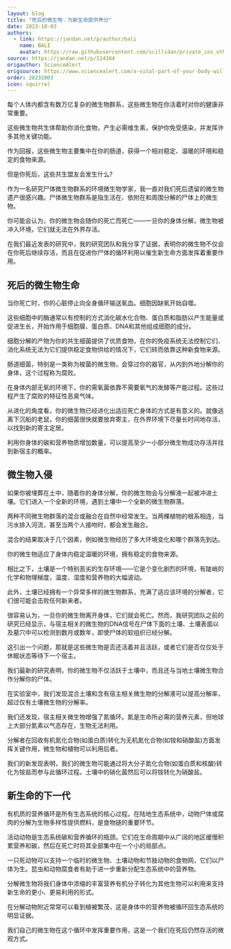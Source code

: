 ```yaml
---
layout: blog
title: "死后的微生物：为新生命提供养分"
date: 2023-10-03
authors:
  - link: https://jandan.net/p/author/bali
    name: BALI
    avatar: https://raw.githubusercontent.com/scillidan/private_cos_others/main/avater/jin_grey.png
source: https://jandan.net/p/114384
origauthor: ScienceAlert
origsource: https://www.sciencealert.com/a-vital-part-of-your-body-will-continue-to-live-years-after-you-die
order: 20231003
icon: squirrel
---
```


每个人体内都含有数万亿复杂的微生物群系，这些微生物在你活着时对你的健康非常重要。

这些微生物共生体帮助你消化食物，产生必需维生素，保护你免受感染，并发挥许多其他关键功能。

作为回报，这些微生物主要集中在你的肠道，获得一个相对稳定、温暖的环境和稳定的食物来源。

但是你死后，这些共生盟友会发生什么?

作为一名研究尸体微生物群系的环境微生物学家，我一直对我们死后遗留的微生物遗产很感兴趣。尸体微生物群系是指生活在、依附在和周围分解的尸体上的微生物。

你可能会认为，你的微生物会随你的死亡而死亡——一旦你的身体分解，微生物被冲入环境，它们就无法在外界存活。

在我们最近发表的研究中，我的研究团队和我分享了证据，表明你的微生物不仅会在你死后继续存活，而且在促进你尸体的循环利用以催生新生命方面发挥着重要作用。

## 死后的微生物生命

当你死亡时，你的心脏停止向全身循环输送氧血。细胞因缺氧开始自噬。

这些细胞中的酶通常以有控制的方式消化碳水化合物、蛋白质和脂肪以产生能量或促进生长，开始作用于细胞膜、蛋白质、DNA和其他组成细胞的成分。

细胞分解的产物为你的共生细菌提供了优质食物，在你的免疫系统无法控制它们、消化系统无法为它们提供稳定食物供给的情况下，它们转而依靠这种新食物来源。

肠道细菌，特别是一类称为梭菌的微生物，会穿过你的器官，从内到外地分解你的身体，这个过程称为腐败。

在身体内部无氧的环境下，你的需氧菌依靠不需要氧气的发酵等产能过程。这些过程产生了腐败的特征性恶臭气味。

从进化的角度看，你的微生物已经进化出适应死亡身体的方式是有意义的。就像逃离下沉船的老鼠，你的细菌很快就要放弃寄主，在外界环境下尽量长时间地存活，以找到新的寄主定居。

利用你身体的碳和营养物质增加数量，可以提高至少一小部分微生物成功存活并找到新宿主的概率。

## 微生物入侵

如果你被埋葬在土中，随着你的身体分解，你的微生物会与分解液一起被冲进土壤。它们进入一个全新的环境，遇到土壤中一个全新的微生物群落。

两种不同微生物群落的混合或融合在自然中经常发生。当两棵植物的根系相连，当污水排入河流，甚至当两个人接吻时，都会发生融合。

混合的结果取决于几个因素，例如微生物经历了多大环境变化和哪个群落先到达。

你的微生物适应了身体内稳定温暖的环境，拥有稳定的食物来源。

相比之下，土壤是一个特别恶劣的生存环境——它是个变化剧烈的环境，有陡峭的化学和物理梯度，温度、湿度和营养物的大幅波动。

此外，土壤已经拥有一个异常多样的微生物群系，充满了适应该环境的分解者，它们很可能会击败任何新来者。

很容易认为，一旦你的微生物离开身体，它们就会死亡。然而，我研究团队之前的研究已经显示，与宿主相关的微生物的DNA信号在尸体下面的土壤、土壤表面以及墓穴中可以检测到数月或数年，即使尸体的软组织已经分解。

这引出一个问题，那就是这些微生物是否还活着并且活跃，或者它们是否仅仅处于休眠状态等待下一个宿主。

我们最新的研究表明，你的微生物不仅活跃于土壤中，而且还与当地土壤微生物合作分解你的尸体。

在实验室中，我们发现混合土壤和含有宿主相关微生物的分解液可以提高分解率，超过仅有土壤微生物的分解率。

我们还发现，宿主相关微生物增强了氮循环。氮是生命所必需的营养元素，但地球上大部分氮素以气态存在，生物无法利用。

分解者在回收有机氮化合物(如蛋白质)转化为无机氮化合物(如铵和硝酸盐)方面发挥关键作用，微生物和植物可以利用后者。

我们的新发现表明，我们的微生物可能通过将大分子氮化合物(如蛋白质和核酸)转化为铵盐而参与此循环过程。土壤中的硝化菌然后可以将铵转化为硝酸盐。

## 新生命的下一代

有机质的营养循环是所有生态系统的核心过程。在陆地生态系统中，动物尸体或腐肉的分解为生物多样性提供燃料，是食物链的重要环节。

活动动物是生态系统碳和营养循环的瓶颈。它们在生命周期中从广阔的地区缓慢积累营养和碳，然后在死亡时将其全部集中在一个小的局部点。

一只死动物可以支持一个临时的微生物、土壤动物和节肢动物的食物网，它们以尸体为生。昆虫和动物腐食者有助于进一步重新分配生态系统中的营养物。

分解微生物将我们身体中浓缩的丰富营养有机分子转化为其他生物可以利用来支持新生命的更小、更易利用的形式。

在分解动物附近常常可以看到植被繁茂，这是身体中的营养物被循环回生态系统的明显证据。

我们自己的微生物在这个循环中发挥重要作用，这是一个我们在死后仍然存活的微观方式。